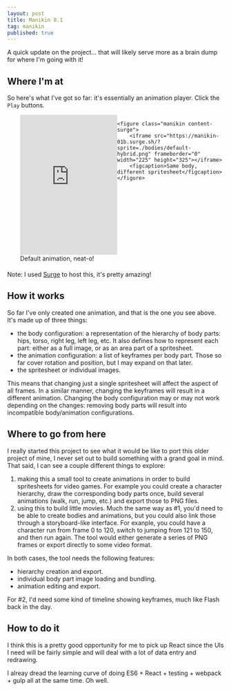 ```yaml
---
layout: post
title: Manikin 0.1
tag: manikin
published: true
---
```


A quick update on the project... that will likely serve more as a brain dump for where I'm going with it!

## Where I'm at

So here's what I've got so far: it's essentially an animation player. Click the `Play` buttons.

<style>
	.manikin-container {
	    display: flex;
	    justify-content: center;
	    width: 100%;
	    margin-bottom: 20px;
	}
	.manikin {
		display: inline-block;
		margin: 0 0 0 30px;
	}

	@media screen and (max-width: 640px) {
		.manikin-container {
			display: block;
		}
		.manikin {
			display: block;
			margin: 0 0 30px 0;
		}
	}
</style>

<div class="manikin-container">
	<figure class="manikin content-surge">
		<iframe src="https://manikin-01b.surge.sh/" frameborder="0" width="225" height="325"></iframe>
		<figcaption>Default animation, neat-o!</figcaption>
	</figure>

	<figure class="manikin content-surge">
		<iframe src="https://manikin-01b.surge.sh/?sprite=./bodies/default-hybrid.png" frameborder="0" width="225" height="325"></iframe>
		<figcaption>Same body, different spritesheet</figcaption>
	</figure>
</div>

Note: I used [Surge](https://surge.sh) to host this, it's pretty amazing!

## How it works

So far I've only created one animation, and that is the one you see above. It's made up of three things:

- the body configuration: a representation of the hierarchy of body parts: hips, torso, right leg, left leg, etc. It also defines how to represent each part: either as a full image, or as an area part of a spritesheet.
- the animation configuration: a list of keyframes per body part. Those so far cover rotation and position, but I may expand on that later.
- the spritesheet or individual images.

This means that changing just a single spritesheet will affect the aspect of all frames. In a similar manner, changing the keyframes will result in a different animation. Changing the body configuration may or may not work depending on the changes: removing body parts will result into incompatible body/animation configurations.

## Where to go from here

I really started this project to see what it would be like to port this older project of mine, I never set out to build something with a grand goal in mind. That said, I can see a couple different things to explore:

1. making this a small tool to create animations in order to build spritesheets for video games. For example you could create a character hierarchy, draw the corresponding body parts once, build several animations (walk, run, jump, etc.) and export those to PNG files.
2. using this to build little movies. Much the same way as #1, you'd need to be able to create bodies and animations, but you could also link those through a storyboard-like interface. For exanple, you could have a character run from frame 0 to 120, switch to jumping from 121 to 150, and then run again. The tool would either generate a series of PNG frames or export directly to some video format.

In both cases, the tool needs the following features:

- hierarchy creation and export.
- individual body part image loading and bundling.
- animation editing and export.

For #2, I'd need some kind of timeline showing keyframes, much like Flash back in the day.

## How to do it

I think this is a pretty good opportunity for me to pick up React since the UIs I need will be fairly simple and will deal with a lot of data entry and redrawing.

I alreay dread the learning curve of doing ES6 + React + testing + webpack + gulp all at the same time. Oh well.

